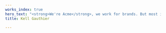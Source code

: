 ```yaml
---
works_index: true
hero_text: "<strong>We're Acme</strong>, we work for brands. But most importantly, we work for fun."
title: Kell Gauthier

---
```

<Hero :text="$page.frontmatter.hero_text" />
<WorksList />
